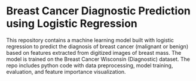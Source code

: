 # Breast Cancer Diagnostic Prediction using Logistic Regression

This repository contains a machine learning model built with logistic regression to predict the diagnosis of breast cancer (malignant or benign) based on features extracted from digitized images of breast mass. 
The model is trained on the Breast Cancer Wisconsin (Diagnostic) dataset. The repo includes python code with data preprocessing, model training, evaluation, and feature importance visualization.
